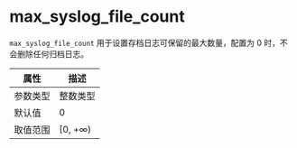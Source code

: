 # max_syslog_file_count

`max_syslog_file_count` 用于设置存档日志可保留的最大数量，配置为 0 时，不会删除任何归档日志。

|  属性    | 描述     |
|----------|---------|
| 参数类型 |   整数类型      |
| 默认值   | 0     |
| 取值范围 | [0, +∞)  |
